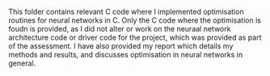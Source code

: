 This folder contains relevant C code where I implemented optimisation routines for neural networks in C. Only the C code where the optimisation is foudn is provided, as I did not alter or work on the neuraal network architecture code or driver code for the project, which was provided as part of the assessment. I have also provided my report which details my methods and results, and discusses optimisation in neural networks in general. 
